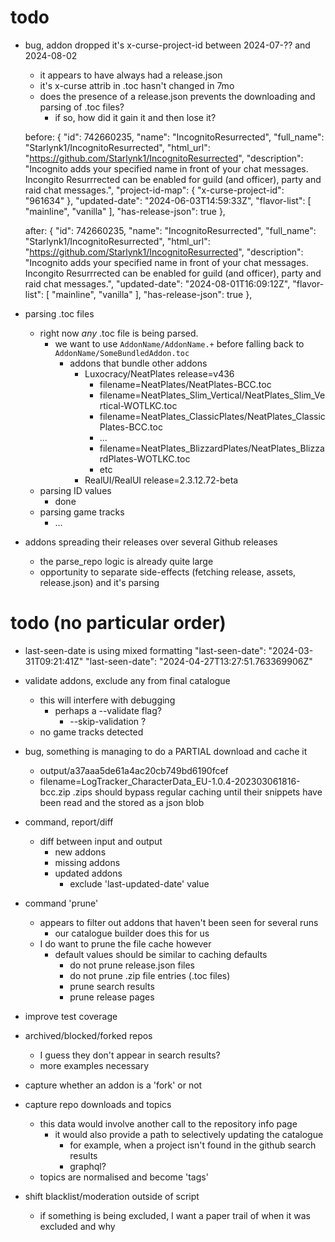 # todo 

* bug, addon dropped it's x-curse-project-id between 2024-07-?? and 2024-08-02
    - it appears to have always had a release.json
    - it's x-curse attrib in .toc hasn't changed in 7mo
    - does the presence of a release.json prevents the downloading and parsing of .toc files?
        - if so, how did it gain it and then lose it?

    before:
	{
		"id": 742660235,
		"name": "IncognitoResurrected",
		"full_name": "Starlynk1/IncognitoResurrected",
		"html_url": "https://github.com/Starlynk1/IncognitoResurrected",
		"description": "Incognito adds your specified name in front of your chat messages. Incongito Resurrrected can be enabled for guild (and officer), party and raid chat messages.",
		"project-id-map": {
			"x-curse-project-id": "961634"
		},
		"updated-date": "2024-06-03T14:59:33Z",
		"flavor-list": [
			"mainline",
			"vanilla"
		],
		"has-release-json": true
	},
	
	after:
	{
		"id": 742660235,
		"name": "IncognitoResurrected",
		"full_name": "Starlynk1/IncognitoResurrected",
		"html_url": "https://github.com/Starlynk1/IncognitoResurrected",
		"description": "Incognito adds your specified name in front of your chat messages. Incongito Resurrrected can be enabled for guild (and officer), party and raid chat messages.",
		"updated-date": "2024-08-01T16:09:12Z",
		"flavor-list": [
			"mainline",
			"vanilla"
		],
		"has-release-json": true
	},

* parsing .toc files
    - right now *any* .toc file is being parsed.
        - we want to use `AddonName/AddonName.+` before falling back to `AddonName/SomeBundledAddon.toc`
            - addons that bundle other addons
                - Luxocracy/NeatPlates release=v436
                    - filename=NeatPlates/NeatPlates-BCC.toc
                    - filename=NeatPlates_Slim_Vertical/NeatPlates_Slim_Vertical-WOTLKC.toc
                    - filename=NeatPlates_ClassicPlates/NeatPlates_ClassicPlates-BCC.toc
                    - ...
                    - filename=NeatPlates_BlizzardPlates/NeatPlates_BlizzardPlates-WOTLKC.toc
                    - etc
                - RealUI/RealUI release=2.3.12.72-beta
    - parsing ID values
        - done
    - parsing game tracks
        - ...

* addons spreading their releases over several Github releases
    - the parse_repo logic is already quite large
    - opportunity to separate side-effects (fetching release, assets, release.json) and it's parsing

# todo (no particular order)

* last-seen-date is using mixed formatting
    "last-seen-date": "2024-03-31T09:21:41Z"
    "last-seen-date": "2024-04-27T13:27:51.763369906Z"

* validate addons, exclude any from final catalogue
    - this will interfere with debugging
        - perhaps a --validate flag?
            - --skip-validation ?
    - no game tracks detected

* bug, something is managing to do a PARTIAL download and cache it
    - output/a37aaa5de61a4ac20cb749bd6190fcef
    - filename=LogTracker_CharacterData_EU-1.0.4-202303061816-bcc.zip
    .zips should bypass regular caching until their snippets have been read and the stored as a json blob

* command, report/diff
    - diff between input and output
        - new addons
        - missing addons
        - updated addons
            - exclude 'last-updated-date' value

* command 'prune'
    - appears to filter out addons that haven't been seen for several runs
        - our catalogue builder does this for us
    - I do want to prune the file cache however
        - default values should be similar to caching defaults
            - do not prune release.json files
            - do not prune .zip file entries (.toc files)
            - prune search results
            - prune release pages

* improve test coverage

* archived/blocked/forked repos
    - I guess they don't appear in search results?
    - more examples necessary

* capture whether an addon is a 'fork' or not

* capture repo downloads and topics
    - this data would involve another call to the repository info page
        - it would also provide a path to selectively updating the catalogue
            - for example, when a project isn't found in the github search results 
            - graphql?
    - topics are normalised and become 'tags'

* shift blacklist/moderation outside of script
    - if something is being excluded, I want a paper trail of when it was excluded and why

